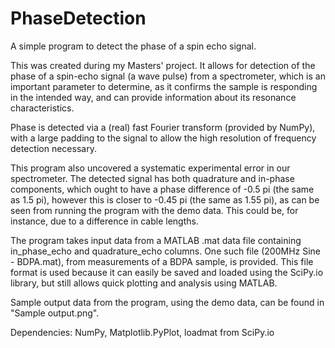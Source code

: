 # PhaseDetection
A simple program to detect the phase of a spin echo signal.

This was created during my Masters' project. It allows for detection of the phase of a spin-echo signal (a wave pulse) from a spectrometer, which is an important parameter to determine, as it confirms the sample is responding in the intended way, and can provide information about its resonance characteristics.

Phase is detected via a (real) fast Fourier transform (provided by NumPy), with a large padding to the signal to allow the high resolution of frequency detection necessary.

This program also uncovered a systematic experimental error in our spectrometer. The detected signal has both quadrature and in-phase components, which ought to have a phase difference of -0.5 pi (the same as 1.5 pi), however this is closer to -0.45 pi (the same as 1.55 pi), as can be seen from running the program with the demo data. This could be, for instance, due to a difference in cable lengths.

The program takes input data from a MATLAB .mat data file containing in_phase_echo and quadrature_echo columns. One such file (200MHz Sine - BDPA.mat), from measurements of a BDPA sample, is provided. This file format is used because it can easily be saved and loaded using the SciPy.io library, but still allows quick plotting and analysis using MATLAB.

Sample output data from the program, using the demo data, can be found in "Sample output.png".


Dependencies:
NumPy,
Matplotlib.PyPlot,
loadmat from SciPy.io
